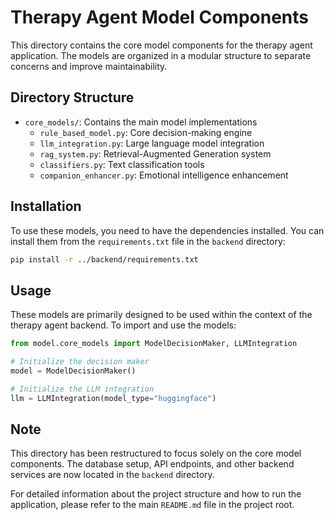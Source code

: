 # Therapy Agent Model Components

This directory contains the core model components for the therapy agent application. The models are organized in a modular structure to separate concerns and improve maintainability.

## Directory Structure

- `core_models/`: Contains the main model implementations
  - `rule_based_model.py`: Core decision-making engine
  - `llm_integration.py`: Large language model integration
  - `rag_system.py`: Retrieval-Augmented Generation system
  - `classifiers.py`: Text classification tools
  - `companion_enhancer.py`: Emotional intelligence enhancement

## Installation

To use these models, you need to have the dependencies installed. You can install them from the `requirements.txt` file in the `backend` directory:

```bash
pip install -r ../backend/requirements.txt
```

## Usage

These models are primarily designed to be used within the context of the therapy agent backend. To import and use the models:

```python
from model.core_models import ModelDecisionMaker, LLMIntegration

# Initialize the decision maker
model = ModelDecisionMaker()

# Initialize the LLM integration
llm = LLMIntegration(model_type="huggingface")
```

## Note

This directory has been restructured to focus solely on the core model components. The database setup, API endpoints, and other backend services are now located in the `backend` directory.

For detailed information about the project structure and how to run the application, please refer to the main `README.md` file in the project root.
